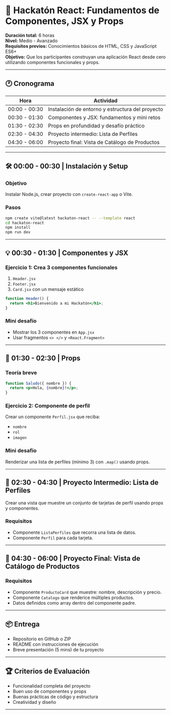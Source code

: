 
# 🧠 Hackatón React: Fundamentos de Componentes, JSX y Props

**Duración total:** 6 horas  
**Nivel:** Medio - Avanzado  
**Requisitos previos:** Conocimientos básicos de HTML, CSS y JavaScript ES6+  
**Objetivo:** Que los participantes construyan una aplicación React desde cero utilizando componentes funcionales y props.

---

## 🕐 Cronograma

| Hora | Actividad |
|------|-----------|
| 00:00 - 00:30 | Instalación de entorno y estructura del proyecto |
| 00:30 - 01:30 | Componentes y JSX: fundamentos y mini retos |
| 01:30 - 02:30 | Props en profundidad y desafío práctico |
| 02:30 - 04:30 | Proyecto intermedio: Lista de Perfiles |
| 04:30 - 06:00 | Proyecto final: Vista de Catálogo de Productos |

---

## 🛠️ 00:00 - 00:30 | Instalación y Setup

### Objetivo
Instalar Node.js, crear proyecto con `create-react-app` o Vite.

### Pasos
```bash
npm create vite@latest hackaton-react -- --template react
cd hackaton-react
npm install
npm run dev
```

---

## 💡 00:30 - 01:30 | Componentes y JSX

### Ejercicio 1: Crea 3 componentes funcionales

1. `Header.jsx`
2. `Footer.jsx`
3. `Card.jsx` con un mensaje estático

```jsx
function Header() {
  return <h1>Bienvenido a mi Hackatón</h1>;
}
```

### Mini desafío
- Mostrar los 3 componentes en `App.jsx`
- Usar fragmentos `<> </>` y `<React.Fragment>`

---

## 🔗 01:30 - 02:30 | Props

### Teoría breve

```jsx
function Saludo({ nombre }) {
  return <p>Hola, {nombre}!</p>;
}
```

### Ejercicio 2: Componente de perfil

Crear un componente `Perfil.jsx` que reciba:

- `nombre`
- `rol`
- `imagen`

### Mini desafío
Renderizar una lista de perfiles (mínimo 3) con `.map()` usando props.

---

## 🧪 02:30 - 04:30 | Proyecto Intermedio: Lista de Perfiles

Crear una vista que muestre un conjunto de tarjetas de perfil usando props y componentes.

### Requisitos

- Componente `ListaPerfiles` que recorra una lista de datos.
- Componente `Perfil` para cada tarjeta.

---

## 🚀 04:30 - 06:00 | Proyecto Final: Vista de Catálogo de Productos

### Requisitos

- Componente `ProductoCard` que muestre: nombre, descripción y precio.
- Componente `Catalogo` que renderice múltiples productos.
- Datos definidos como array dentro del componente padre.

---

## 📦 Entrega

- Repositorio en GitHub o ZIP
- README con instrucciones de ejecución
- Breve presentación (5 mins) de tu proyecto

---

## 🏆 Criterios de Evaluación

- Funcionalidad completa del proyecto
- Buen uso de componentes y props
- Buenas prácticas de código y estructura
- Creatividad y diseño

---
